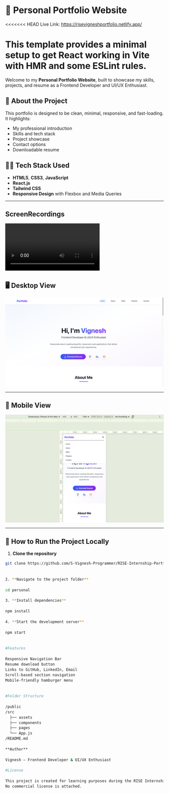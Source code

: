 # 💼 Personal Portfolio Website

<<<<<<< HEAD
Live Link: https://risevigneshportfolio.netlify.app/

This template provides a minimal setup to get React working in Vite with HMR and some ESLint rules.
=======
Welcome to my **Personal Portfolio Website**, built to showcase my skills, projects, and resume as a Frontend Developer and UI/UX Enthusiast.


## 🌟 About the Project

This portfolio is designed to be clean, minimal, responsive, and fast-loading. It highlights:
- My professional introduction
- Skills and tech stack
- Project showcase
- Contact options
- Downloadable resume

## 🧑‍💻 Tech Stack Used

- **HTML5**, **CSS3**, **JavaScript**
- **React.js**
- **Tailwind CSS**
- **Responsive Design** with Flexbox and Media Queries

---

## ScreenRecordings
![Recordings](./src/screenRecording-Rise-Intern/rise-intern-screen.mp4)

## 🖥️ Desktop View

![Desktop View](./src/screenshots/desktop-view.png)

---

## 📱 Mobile View

![Mobile View](./src/screenshots/mobile-view.png)

---

## 🚀 How to Run the Project Locally

1. **Clone the repository**  
```bash
git clone https://github.com/S-Vignesh-Programmer/RISE-Internship-Portfolio.git


2. **Navigate to the project folder**

cd personal

3. **Install dependencies**

npm install

4. **Start the development server**

npm start


#Features

Responsive Navigation Bar
Resume download button
Links to GitHub, LinkedIn, Email
Scroll-based section navigation
Mobile-friendly hamburger menu


#Folder Structure

/public
/src
  ├── assets
  ├── components
  ├── pages
  └── App.js
/README.md

**Author**

Vignesh – Frontend Developer & UI/UX Enthusiast

#License

This project is created for learning purposes during the RISE Internship 2025.
No commercial license is attached. 


